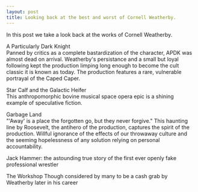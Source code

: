```yaml
---
layout: post
title: Looking back at the best and worst of Cornell Weatherby.
---
```


In this post we take a look back at the works of Cornell Weatherby.

A Particularly Dark Knight  
Panned by critics as a complete bastardization of the character, APDK was almost dead on arrival.  Weatherby's persistance and a small but loyal following kept the production limping long enough to become the cult classic it is known as today.  The production features a rare, vulnerable portrayal of the Caped Caper.

Star Calf and the Galactic Heifer  
This anthropomorphic bovine musical space opera epic is a shining example of speculative fiction.     

Garbage Land  
"'Away' is a place the forgotten go, but they never forgive."  This haunting line by Roosevelt, the antihero of the production, captures the spirit of the production.  Willful ignorance of the effects of our throwaway culture and the seeming hopelessness of any solution relying on personal accountability.      

Jack Hammer: the astounding true story of the first ever openly fake professional wrestler  


The Workshop
Though considered by many to be a cash grab by Weatherby later in his career 